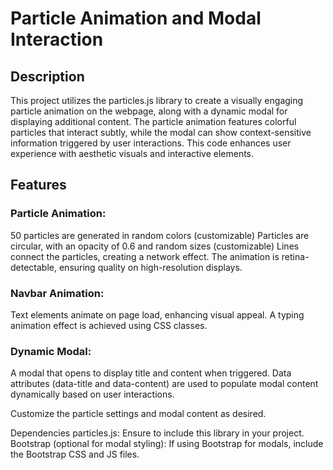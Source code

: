 # Particle Animation and Modal Interaction

## Description
This project utilizes the particles.js library to create a visually engaging particle animation on the webpage, along with a dynamic modal for displaying additional content. The particle animation features colorful particles that interact subtly, while the modal can show context-sensitive information triggered by user interactions. This code enhances user experience with aesthetic visuals and interactive elements.

## Features

### Particle Animation:
50 particles are generated in random colors (customizable)
Particles are circular, with an opacity of 0.6 and random sizes (customizable)
Lines connect the particles, creating a network effect.
The animation is retina-detectable, ensuring quality on high-resolution displays.

### Navbar Animation:
Text elements animate on page load, enhancing visual appeal.
A typing animation effect is achieved using CSS classes.

### Dynamic Modal:
A modal that opens to display title and content when triggered.
Data attributes (data-title and data-content) are used to populate modal content dynamically based on user interactions.

Customize the particle settings and modal content as desired.

Dependencies
particles.js: Ensure to include this library in your project.
Bootstrap (optional for modal styling): If using Bootstrap for modals, include the Bootstrap CSS and JS files.
